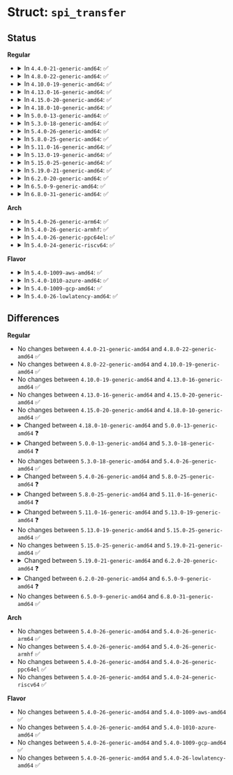 # Struct: <code>spi_transfer</code>

## Status
<b>Regular</b>
<ul>
<li>
<details>
<summary>In <code>4.4.0-21-generic-amd64</code>: ✅</summary>

```c
struct spi_transfer {
    const void * tx_buf;
    void * rx_buf;
    unsigned int len;
    dma_addr_t tx_dma;
    dma_addr_t rx_dma;
    struct sg_table tx_sg;
    struct sg_table rx_sg;
    unsigned int cs_change;
    unsigned int tx_nbits;
    unsigned int rx_nbits;
    u8 bits_per_word;
    u16 delay_usecs;
    u32 speed_hz;
    struct list_head transfer_list;
}
```
</details>
</li>
<li>
<details>
<summary>In <code>4.8.0-22-generic-amd64</code>: ✅</summary>

```c
struct spi_transfer {
    const void * tx_buf;
    void * rx_buf;
    unsigned int len;
    dma_addr_t tx_dma;
    dma_addr_t rx_dma;
    struct sg_table tx_sg;
    struct sg_table rx_sg;
    unsigned int cs_change;
    unsigned int tx_nbits;
    unsigned int rx_nbits;
    u8 bits_per_word;
    u16 delay_usecs;
    u32 speed_hz;
    struct list_head transfer_list;
}
```
</details>
</li>
<li>
<details>
<summary>In <code>4.10.0-19-generic-amd64</code>: ✅</summary>

```c
struct spi_transfer {
    const void * tx_buf;
    void * rx_buf;
    unsigned int len;
    dma_addr_t tx_dma;
    dma_addr_t rx_dma;
    struct sg_table tx_sg;
    struct sg_table rx_sg;
    unsigned int cs_change;
    unsigned int tx_nbits;
    unsigned int rx_nbits;
    u8 bits_per_word;
    u16 delay_usecs;
    u32 speed_hz;
    struct list_head transfer_list;
}
```
</details>
</li>
<li>
<details>
<summary>In <code>4.13.0-16-generic-amd64</code>: ✅</summary>

```c
struct spi_transfer {
    const void * tx_buf;
    void * rx_buf;
    unsigned int len;
    dma_addr_t tx_dma;
    dma_addr_t rx_dma;
    struct sg_table tx_sg;
    struct sg_table rx_sg;
    unsigned int cs_change;
    unsigned int tx_nbits;
    unsigned int rx_nbits;
    u8 bits_per_word;
    u16 delay_usecs;
    u32 speed_hz;
    struct list_head transfer_list;
}
```
</details>
</li>
<li>
<details>
<summary>In <code>4.15.0-20-generic-amd64</code>: ✅</summary>

```c
struct spi_transfer {
    const void * tx_buf;
    void * rx_buf;
    unsigned int len;
    dma_addr_t tx_dma;
    dma_addr_t rx_dma;
    struct sg_table tx_sg;
    struct sg_table rx_sg;
    unsigned int cs_change;
    unsigned int tx_nbits;
    unsigned int rx_nbits;
    u8 bits_per_word;
    u16 delay_usecs;
    u32 speed_hz;
    struct list_head transfer_list;
}
```
</details>
</li>
<li>
<details>
<summary>In <code>4.18.0-10-generic-amd64</code>: ✅</summary>

```c
struct spi_transfer {
    const void * tx_buf;
    void * rx_buf;
    unsigned int len;
    dma_addr_t tx_dma;
    dma_addr_t rx_dma;
    struct sg_table tx_sg;
    struct sg_table rx_sg;
    unsigned int cs_change;
    unsigned int tx_nbits;
    unsigned int rx_nbits;
    u8 bits_per_word;
    u16 delay_usecs;
    u32 speed_hz;
    struct list_head transfer_list;
}
```
</details>
</li>
<li>
<details>
<summary>In <code>5.0.0-13-generic-amd64</code>: ✅</summary>

```c
struct spi_transfer {
    const void * tx_buf;
    void * rx_buf;
    unsigned int len;
    dma_addr_t tx_dma;
    dma_addr_t rx_dma;
    struct sg_table tx_sg;
    struct sg_table rx_sg;
    unsigned int cs_change;
    unsigned int tx_nbits;
    unsigned int rx_nbits;
    u8 bits_per_word;
    u16 delay_usecs;
    u32 speed_hz;
    u16 word_delay;
    struct list_head transfer_list;
}
```
</details>
</li>
<li>
<details>
<summary>In <code>5.3.0-18-generic-amd64</code>: ✅</summary>

```c
struct spi_transfer {
    const void * tx_buf;
    void * rx_buf;
    unsigned int len;
    dma_addr_t tx_dma;
    dma_addr_t rx_dma;
    struct sg_table tx_sg;
    struct sg_table rx_sg;
    unsigned int cs_change;
    unsigned int tx_nbits;
    unsigned int rx_nbits;
    u8 bits_per_word;
    u8 word_delay_usecs;
    u16 delay_usecs;
    u16 cs_change_delay;
    u8 cs_change_delay_unit;
    u32 speed_hz;
    u16 word_delay;
    u32 effective_speed_hz;
    struct list_head transfer_list;
}
```
</details>
</li>
<li>
<details>
<summary>In <code>5.4.0-26-generic-amd64</code>: ✅</summary>

```c
struct spi_transfer {
    const void * tx_buf;
    void * rx_buf;
    unsigned int len;
    dma_addr_t tx_dma;
    dma_addr_t rx_dma;
    struct sg_table tx_sg;
    struct sg_table rx_sg;
    unsigned int cs_change;
    unsigned int tx_nbits;
    unsigned int rx_nbits;
    u8 bits_per_word;
    u8 word_delay_usecs;
    u16 delay_usecs;
    u16 cs_change_delay;
    u8 cs_change_delay_unit;
    u32 speed_hz;
    u16 word_delay;
    u32 effective_speed_hz;
    struct list_head transfer_list;
}
```
</details>
</li>
<li>
<details>
<summary>In <code>5.8.0-25-generic-amd64</code>: ✅</summary>

```c
struct spi_transfer {
    const void * tx_buf;
    void * rx_buf;
    unsigned int len;
    dma_addr_t tx_dma;
    dma_addr_t rx_dma;
    struct sg_table tx_sg;
    struct sg_table rx_sg;
    unsigned int cs_change;
    unsigned int tx_nbits;
    unsigned int rx_nbits;
    u8 bits_per_word;
    u16 delay_usecs;
    struct spi_delay delay;
    struct spi_delay cs_change_delay;
    struct spi_delay word_delay;
    u32 speed_hz;
    u32 effective_speed_hz;
    unsigned int ptp_sts_word_pre;
    unsigned int ptp_sts_word_post;
    struct ptp_system_timestamp * ptp_sts;
    bool timestamped;
    struct list_head transfer_list;
}
```
</details>
</li>
<li>
<details>
<summary>In <code>5.11.0-16-generic-amd64</code>: ✅</summary>

```c
struct spi_transfer {
    const void * tx_buf;
    void * rx_buf;
    unsigned int len;
    dma_addr_t tx_dma;
    dma_addr_t rx_dma;
    struct sg_table tx_sg;
    struct sg_table rx_sg;
    unsigned int cs_change;
    unsigned int tx_nbits;
    unsigned int rx_nbits;
    u8 bits_per_word;
    u16 delay_usecs;
    struct spi_delay delay;
    struct spi_delay cs_change_delay;
    struct spi_delay word_delay;
    u32 speed_hz;
    u32 effective_speed_hz;
    unsigned int ptp_sts_word_pre;
    unsigned int ptp_sts_word_post;
    struct ptp_system_timestamp * ptp_sts;
    bool timestamped;
    struct list_head transfer_list;
    u16 error;
}
```
</details>
</li>
<li>
<details>
<summary>In <code>5.13.0-19-generic-amd64</code>: ✅</summary>

```c
struct spi_transfer {
    const void * tx_buf;
    void * rx_buf;
    unsigned int len;
    dma_addr_t tx_dma;
    dma_addr_t rx_dma;
    struct sg_table tx_sg;
    struct sg_table rx_sg;
    unsigned int dummy_data;
    unsigned int cs_change;
    unsigned int tx_nbits;
    unsigned int rx_nbits;
    u8 bits_per_word;
    struct spi_delay delay;
    struct spi_delay cs_change_delay;
    struct spi_delay word_delay;
    u32 speed_hz;
    u32 effective_speed_hz;
    unsigned int ptp_sts_word_pre;
    unsigned int ptp_sts_word_post;
    struct ptp_system_timestamp * ptp_sts;
    bool timestamped;
    struct list_head transfer_list;
    u16 error;
}
```
</details>
</li>
<li>
<details>
<summary>In <code>5.15.0-25-generic-amd64</code>: ✅</summary>

```c
struct spi_transfer {
    const void * tx_buf;
    void * rx_buf;
    unsigned int len;
    dma_addr_t tx_dma;
    dma_addr_t rx_dma;
    struct sg_table tx_sg;
    struct sg_table rx_sg;
    unsigned int dummy_data;
    unsigned int cs_change;
    unsigned int tx_nbits;
    unsigned int rx_nbits;
    u8 bits_per_word;
    struct spi_delay delay;
    struct spi_delay cs_change_delay;
    struct spi_delay word_delay;
    u32 speed_hz;
    u32 effective_speed_hz;
    unsigned int ptp_sts_word_pre;
    unsigned int ptp_sts_word_post;
    struct ptp_system_timestamp * ptp_sts;
    bool timestamped;
    struct list_head transfer_list;
    u16 error;
}
```
</details>
</li>
<li>
<details>
<summary>In <code>5.19.0-21-generic-amd64</code>: ✅</summary>

```c
struct spi_transfer {
    const void * tx_buf;
    void * rx_buf;
    unsigned int len;
    dma_addr_t tx_dma;
    dma_addr_t rx_dma;
    struct sg_table tx_sg;
    struct sg_table rx_sg;
    unsigned int dummy_data;
    unsigned int cs_change;
    unsigned int tx_nbits;
    unsigned int rx_nbits;
    u8 bits_per_word;
    struct spi_delay delay;
    struct spi_delay cs_change_delay;
    struct spi_delay word_delay;
    u32 speed_hz;
    u32 effective_speed_hz;
    unsigned int ptp_sts_word_pre;
    unsigned int ptp_sts_word_post;
    struct ptp_system_timestamp * ptp_sts;
    bool timestamped;
    struct list_head transfer_list;
    u16 error;
}
```
</details>
</li>
<li>
<details>
<summary>In <code>6.2.0-20-generic-amd64</code>: ✅</summary>

```c
struct spi_transfer {
    const void * tx_buf;
    void * rx_buf;
    unsigned int len;
    dma_addr_t tx_dma;
    dma_addr_t rx_dma;
    struct sg_table tx_sg;
    struct sg_table rx_sg;
    unsigned int dummy_data;
    unsigned int cs_off;
    unsigned int cs_change;
    unsigned int tx_nbits;
    unsigned int rx_nbits;
    u8 bits_per_word;
    struct spi_delay delay;
    struct spi_delay cs_change_delay;
    struct spi_delay word_delay;
    u32 speed_hz;
    u32 effective_speed_hz;
    unsigned int ptp_sts_word_pre;
    unsigned int ptp_sts_word_post;
    struct ptp_system_timestamp * ptp_sts;
    bool timestamped;
    struct list_head transfer_list;
    u16 error;
}
```
</details>
</li>
<li>
<details>
<summary>In <code>6.5.0-9-generic-amd64</code>: ✅</summary>

```c
struct spi_transfer {
    const void * tx_buf;
    void * rx_buf;
    unsigned int len;
    u16 error;
    dma_addr_t tx_dma;
    dma_addr_t rx_dma;
    struct sg_table tx_sg;
    struct sg_table rx_sg;
    unsigned int dummy_data;
    unsigned int cs_off;
    unsigned int cs_change;
    unsigned int tx_nbits;
    unsigned int rx_nbits;
    unsigned int timestamped;
    u8 bits_per_word;
    struct spi_delay delay;
    struct spi_delay cs_change_delay;
    struct spi_delay word_delay;
    u32 speed_hz;
    u32 effective_speed_hz;
    unsigned int ptp_sts_word_pre;
    unsigned int ptp_sts_word_post;
    struct ptp_system_timestamp * ptp_sts;
    struct list_head transfer_list;
}
```
</details>
</li>
<li>
<details>
<summary>In <code>6.8.0-31-generic-amd64</code>: ✅</summary>

```c
struct spi_transfer {
    const void * tx_buf;
    void * rx_buf;
    unsigned int len;
    u16 error;
    dma_addr_t tx_dma;
    dma_addr_t rx_dma;
    struct sg_table tx_sg;
    struct sg_table rx_sg;
    unsigned int dummy_data;
    unsigned int cs_off;
    unsigned int cs_change;
    unsigned int tx_nbits;
    unsigned int rx_nbits;
    unsigned int timestamped;
    u8 bits_per_word;
    struct spi_delay delay;
    struct spi_delay cs_change_delay;
    struct spi_delay word_delay;
    u32 speed_hz;
    u32 effective_speed_hz;
    unsigned int ptp_sts_word_pre;
    unsigned int ptp_sts_word_post;
    struct ptp_system_timestamp * ptp_sts;
    struct list_head transfer_list;
}
```
</details>
</li>
</ul>
<b>Arch</b>
<ul>
<li>
<details>
<summary>In <code>5.4.0-26-generic-arm64</code>: ✅</summary>

```c
struct spi_transfer {
    const void * tx_buf;
    void * rx_buf;
    unsigned int len;
    dma_addr_t tx_dma;
    dma_addr_t rx_dma;
    struct sg_table tx_sg;
    struct sg_table rx_sg;
    unsigned int cs_change;
    unsigned int tx_nbits;
    unsigned int rx_nbits;
    u8 bits_per_word;
    u8 word_delay_usecs;
    u16 delay_usecs;
    u16 cs_change_delay;
    u8 cs_change_delay_unit;
    u32 speed_hz;
    u16 word_delay;
    u32 effective_speed_hz;
    struct list_head transfer_list;
}
```
</details>
</li>
<li>
<details>
<summary>In <code>5.4.0-26-generic-armhf</code>: ✅</summary>

```c
struct spi_transfer {
    const void * tx_buf;
    void * rx_buf;
    unsigned int len;
    dma_addr_t tx_dma;
    dma_addr_t rx_dma;
    struct sg_table tx_sg;
    struct sg_table rx_sg;
    unsigned int cs_change;
    unsigned int tx_nbits;
    unsigned int rx_nbits;
    u8 bits_per_word;
    u8 word_delay_usecs;
    u16 delay_usecs;
    u16 cs_change_delay;
    u8 cs_change_delay_unit;
    u32 speed_hz;
    u16 word_delay;
    u32 effective_speed_hz;
    struct list_head transfer_list;
}
```
</details>
</li>
<li>
<details>
<summary>In <code>5.4.0-26-generic-ppc64el</code>: ✅</summary>

```c
struct spi_transfer {
    const void * tx_buf;
    void * rx_buf;
    unsigned int len;
    dma_addr_t tx_dma;
    dma_addr_t rx_dma;
    struct sg_table tx_sg;
    struct sg_table rx_sg;
    unsigned int cs_change;
    unsigned int tx_nbits;
    unsigned int rx_nbits;
    u8 bits_per_word;
    u8 word_delay_usecs;
    u16 delay_usecs;
    u16 cs_change_delay;
    u8 cs_change_delay_unit;
    u32 speed_hz;
    u16 word_delay;
    u32 effective_speed_hz;
    struct list_head transfer_list;
}
```
</details>
</li>
<li>
<details>
<summary>In <code>5.4.0-24-generic-riscv64</code>: ✅</summary>

```c
struct spi_transfer {
    const void * tx_buf;
    void * rx_buf;
    unsigned int len;
    dma_addr_t tx_dma;
    dma_addr_t rx_dma;
    struct sg_table tx_sg;
    struct sg_table rx_sg;
    unsigned int cs_change;
    unsigned int tx_nbits;
    unsigned int rx_nbits;
    u8 bits_per_word;
    u8 word_delay_usecs;
    u16 delay_usecs;
    u16 cs_change_delay;
    u8 cs_change_delay_unit;
    u32 speed_hz;
    u16 word_delay;
    u32 effective_speed_hz;
    struct list_head transfer_list;
}
```
</details>
</li>
</ul>
<b>Flavor</b>
<ul>
<li>
<details>
<summary>In <code>5.4.0-1009-aws-amd64</code>: ✅</summary>

```c
struct spi_transfer {
    const void * tx_buf;
    void * rx_buf;
    unsigned int len;
    dma_addr_t tx_dma;
    dma_addr_t rx_dma;
    struct sg_table tx_sg;
    struct sg_table rx_sg;
    unsigned int cs_change;
    unsigned int tx_nbits;
    unsigned int rx_nbits;
    u8 bits_per_word;
    u8 word_delay_usecs;
    u16 delay_usecs;
    u16 cs_change_delay;
    u8 cs_change_delay_unit;
    u32 speed_hz;
    u16 word_delay;
    u32 effective_speed_hz;
    struct list_head transfer_list;
}
```
</details>
</li>
<li>
<details>
<summary>In <code>5.4.0-1010-azure-amd64</code>: ✅</summary>

```c
struct spi_transfer {
    const void * tx_buf;
    void * rx_buf;
    unsigned int len;
    dma_addr_t tx_dma;
    dma_addr_t rx_dma;
    struct sg_table tx_sg;
    struct sg_table rx_sg;
    unsigned int cs_change;
    unsigned int tx_nbits;
    unsigned int rx_nbits;
    u8 bits_per_word;
    u8 word_delay_usecs;
    u16 delay_usecs;
    u16 cs_change_delay;
    u8 cs_change_delay_unit;
    u32 speed_hz;
    u16 word_delay;
    u32 effective_speed_hz;
    struct list_head transfer_list;
}
```
</details>
</li>
<li>
<details>
<summary>In <code>5.4.0-1009-gcp-amd64</code>: ✅</summary>

```c
struct spi_transfer {
    const void * tx_buf;
    void * rx_buf;
    unsigned int len;
    dma_addr_t tx_dma;
    dma_addr_t rx_dma;
    struct sg_table tx_sg;
    struct sg_table rx_sg;
    unsigned int cs_change;
    unsigned int tx_nbits;
    unsigned int rx_nbits;
    u8 bits_per_word;
    u8 word_delay_usecs;
    u16 delay_usecs;
    u16 cs_change_delay;
    u8 cs_change_delay_unit;
    u32 speed_hz;
    u16 word_delay;
    u32 effective_speed_hz;
    struct list_head transfer_list;
}
```
</details>
</li>
<li>
<details>
<summary>In <code>5.4.0-26-lowlatency-amd64</code>: ✅</summary>

```c
struct spi_transfer {
    const void * tx_buf;
    void * rx_buf;
    unsigned int len;
    dma_addr_t tx_dma;
    dma_addr_t rx_dma;
    struct sg_table tx_sg;
    struct sg_table rx_sg;
    unsigned int cs_change;
    unsigned int tx_nbits;
    unsigned int rx_nbits;
    u8 bits_per_word;
    u8 word_delay_usecs;
    u16 delay_usecs;
    u16 cs_change_delay;
    u8 cs_change_delay_unit;
    u32 speed_hz;
    u16 word_delay;
    u32 effective_speed_hz;
    struct list_head transfer_list;
}
```
</details>
</li>
</ul>

## Differences
<b>Regular</b>
<ul>
<li>
No changes between <code>4.4.0-21-generic-amd64</code> and <code>4.8.0-22-generic-amd64</code> ✅
</li>
<li>
No changes between <code>4.8.0-22-generic-amd64</code> and <code>4.10.0-19-generic-amd64</code> ✅
</li>
<li>
No changes between <code>4.10.0-19-generic-amd64</code> and <code>4.13.0-16-generic-amd64</code> ✅
</li>
<li>
No changes between <code>4.13.0-16-generic-amd64</code> and <code>4.15.0-20-generic-amd64</code> ✅
</li>
<li>
No changes between <code>4.15.0-20-generic-amd64</code> and <code>4.18.0-10-generic-amd64</code> ✅
</li>
<li>
<details>
<summary>Changed between <code>4.18.0-10-generic-amd64</code> and <code>5.0.0-13-generic-amd64</code> ❓</summary>
<ul>
<li>
<b>Field added. </b>
<code>u16 word_delay</code>
</li>
</ul>
</details>
</li>
<li>
<details>
<summary>Changed between <code>5.0.0-13-generic-amd64</code> and <code>5.3.0-18-generic-amd64</code> ❓</summary>
<ul>
<li>
<b>Field added. </b>
<code>u8 word_delay_usecs</code>
</li>
<li>
<b>Field added. </b>
<code>u16 cs_change_delay</code>
</li>
<li>
<b>Field added. </b>
<code>u8 cs_change_delay_unit</code>
</li>
<li>
<b>Field added. </b>
<code>u32 effective_speed_hz</code>
</li>
</ul>
</details>
</li>
<li>
No changes between <code>5.3.0-18-generic-amd64</code> and <code>5.4.0-26-generic-amd64</code> ✅
</li>
<li>
<details>
<summary>Changed between <code>5.4.0-26-generic-amd64</code> and <code>5.8.0-25-generic-amd64</code> ❓</summary>
<ul>
<li>
<b>Field added. </b>
<code>struct spi_delay delay</code>
</li>
<li>
<b>Field added. </b>
<code>unsigned int ptp_sts_word_pre</code>
</li>
<li>
<b>Field added. </b>
<code>unsigned int ptp_sts_word_post</code>
</li>
<li>
<b>Field added. </b>
<code>struct ptp_system_timestamp * ptp_sts</code>
</li>
<li>
<b>Field added. </b>
<code>bool timestamped</code>
</li>
<li>
<b>Field removed. </b>
<code>u8 word_delay_usecs</code>
</li>
<li>
<b>Field removed. </b>
<code>u8 cs_change_delay_unit</code>
</li>
<li>
<b>Field type changed. </b>
<code>u16 cs_change_delay</code> ➡️ <code>struct spi_delay cs_change_delay</code>
</li>
<li>
<b>Field type changed. </b>
<code>u16 word_delay</code> ➡️ <code>struct spi_delay word_delay</code>
</li>
</ul>
</details>
</li>
<li>
<details>
<summary>Changed between <code>5.8.0-25-generic-amd64</code> and <code>5.11.0-16-generic-amd64</code> ❓</summary>
<ul>
<li>
<b>Field added. </b>
<code>u16 error</code>
</li>
</ul>
</details>
</li>
<li>
<details>
<summary>Changed between <code>5.11.0-16-generic-amd64</code> and <code>5.13.0-19-generic-amd64</code> ❓</summary>
<ul>
<li>
<b>Field added. </b>
<code>unsigned int dummy_data</code>
</li>
<li>
<b>Field removed. </b>
<code>u16 delay_usecs</code>
</li>
</ul>
</details>
</li>
<li>
No changes between <code>5.13.0-19-generic-amd64</code> and <code>5.15.0-25-generic-amd64</code> ✅
</li>
<li>
No changes between <code>5.15.0-25-generic-amd64</code> and <code>5.19.0-21-generic-amd64</code> ✅
</li>
<li>
<details>
<summary>Changed between <code>5.19.0-21-generic-amd64</code> and <code>6.2.0-20-generic-amd64</code> ❓</summary>
<ul>
<li>
<b>Field added. </b>
<code>unsigned int cs_off</code>
</li>
</ul>
</details>
</li>
<li>
<details>
<summary>Changed between <code>6.2.0-20-generic-amd64</code> and <code>6.5.0-9-generic-amd64</code> ❓</summary>
<ul>
<li>
<b>Field type changed. </b>
<code>bool timestamped</code> ➡️ <code>unsigned int timestamped</code>
</li>
</ul>
</details>
</li>
<li>
No changes between <code>6.5.0-9-generic-amd64</code> and <code>6.8.0-31-generic-amd64</code> ✅
</li>
</ul>
<b>Arch</b>
<ul>
<li>
No changes between <code>5.4.0-26-generic-amd64</code> and <code>5.4.0-26-generic-arm64</code> ✅
</li>
<li>
No changes between <code>5.4.0-26-generic-amd64</code> and <code>5.4.0-26-generic-armhf</code> ✅
</li>
<li>
No changes between <code>5.4.0-26-generic-amd64</code> and <code>5.4.0-26-generic-ppc64el</code> ✅
</li>
<li>
No changes between <code>5.4.0-26-generic-amd64</code> and <code>5.4.0-24-generic-riscv64</code> ✅
</li>
</ul>
<b>Flavor</b>
<ul>
<li>
No changes between <code>5.4.0-26-generic-amd64</code> and <code>5.4.0-1009-aws-amd64</code> ✅
</li>
<li>
No changes between <code>5.4.0-26-generic-amd64</code> and <code>5.4.0-1010-azure-amd64</code> ✅
</li>
<li>
No changes between <code>5.4.0-26-generic-amd64</code> and <code>5.4.0-1009-gcp-amd64</code> ✅
</li>
<li>
No changes between <code>5.4.0-26-generic-amd64</code> and <code>5.4.0-26-lowlatency-amd64</code> ✅
</li>
</ul>

